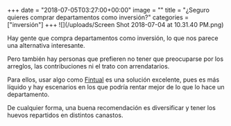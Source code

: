 +++
date = "2018-07-05T03:27:00+00:00"
image = ""
title = "¿Seguro quieres comprar departamentos como inversión?"
categories = ["inversión"]
+++
![](/uploads/Screen Shot 2018-07-04 at 10.31.40 PM.png)<br>

Hay gente que compra departamentos como inversión, lo que nos parece una alternativa interesante.

Pero también hay personas que prefieren no tener que preocuparse por los arreglos, las contribuciones ni el trato con arrendatarios.

Para ellos, usar algo como [Fintual](www.fintual.cl) es una solución excelente, pues es más líquido y hay escenarios en los que podría rentar mejor de lo que lo hace un departamento.

De cualquier forma, una buena recomendación es diversificar y tener los huevos repartidos en distintos canastos.
